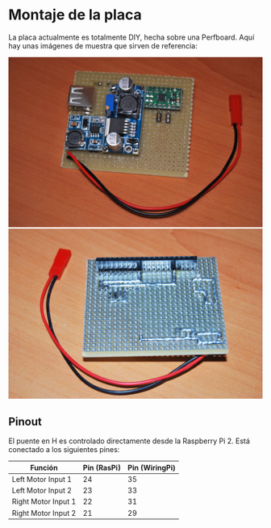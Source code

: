 # Montaje de la placa
La placa actualmente es totalmente DIY, hecha sobre una Perfboard. Aquí hay unas imágenes de muestra que sirven de referencia:

![Shield](/assets/rdAmbassador-shield.jpg)
![Shield back](/assets/rdAmbassador-shield-back.jpg)

## Pinout
El puente en H es controlado directamente desde la Raspberry Pi 2. Está conectado a los siguientes pines:

| Función | Pin (RasPi) | Pin (WiringPi) |
| ------- | ------------| -------------- |
| Left Motor Input 1 | 24 | 35 |
| Left Motor Input 2 | 23 | 33 |
| Right Motor Input 1 | 22 | 31 |
| Right Motor Input 2 | 21 | 29 |
